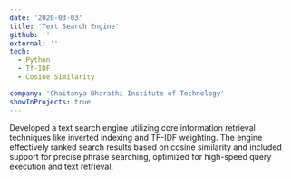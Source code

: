 ```yaml
---
date: '2020-03-03'
title: 'Text Search Engine'
github: ''
external: ''
tech:
  - Python
  - Tf-IDF
  - Cosine Similarity

company: 'Chaitanya Bharathi Institute of Technology'
showInProjects: true
---
```


Developed a text search engine utilizing core information retrieval techniques like inverted indexing and TF-IDF weighting. The engine effectively ranked search results based on cosine similarity and included support for precise phrase searching, optimized for high-speed query execution and text retrieval.
